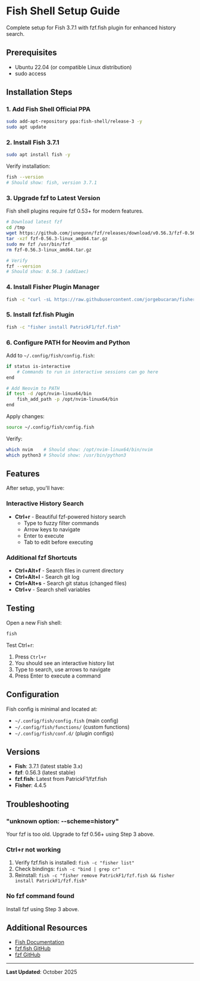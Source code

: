 # Fish Shell Setup Guide

Complete setup for Fish 3.7.1 with fzf.fish plugin for enhanced history search.

## Prerequisites

- Ubuntu 22.04 (or compatible Linux distribution)
- sudo access

## Installation Steps

### 1. Add Fish Shell Official PPA

```bash
sudo add-apt-repository ppa:fish-shell/release-3 -y
sudo apt update
```

### 2. Install Fish 3.7.1

```bash
sudo apt install fish -y
```

Verify installation:
```bash
fish --version
# Should show: fish, version 3.7.1
```

### 3. Upgrade fzf to Latest Version

Fish shell plugins require fzf 0.53+ for modern features.

```bash
# Download latest fzf
cd /tmp
wget https://github.com/junegunn/fzf/releases/download/v0.56.3/fzf-0.56.3-linux_amd64.tar.gz
tar -xzf fzf-0.56.3-linux_amd64.tar.gz
sudo mv fzf /usr/bin/fzf
rm fzf-0.56.3-linux_amd64.tar.gz

# Verify
fzf --version
# Should show: 0.56.3 (add1aec)
```

### 4. Install Fisher Plugin Manager

```bash
fish -c "curl -sL https://raw.githubusercontent.com/jorgebucaran/fisher/main/functions/fisher.fish | source && fisher install jorgebucaran/fisher"
```

### 5. Install fzf.fish Plugin

```bash
fish -c "fisher install PatrickF1/fzf.fish"
```

### 6. Configure PATH for Neovim and Python

Add to `~/.config/fish/config.fish`:

```bash
if status is-interactive
    # Commands to run in interactive sessions can go here
end

# Add Neovim to PATH
if test -d /opt/nvim-linux64/bin
    fish_add_path -p /opt/nvim-linux64/bin
end
```

Apply changes:
```bash
source ~/.config/fish/config.fish
```

Verify:
```bash
which nvim    # Should show: /opt/nvim-linux64/bin/nvim
which python3 # Should show: /usr/bin/python3
```

## Features

After setup, you'll have:

### Interactive History Search
- **Ctrl+r** - Beautiful fzf-powered history search
  - Type to fuzzy filter commands
  - Arrow keys to navigate
  - Enter to execute
  - Tab to edit before executing

### Additional fzf Shortcuts
- **Ctrl+Alt+f** - Search files in current directory
- **Ctrl+Alt+l** - Search git log
- **Ctrl+Alt+s** - Search git status (changed files)
- **Ctrl+v** - Search shell variables

## Testing

Open a new Fish shell:
```bash
fish
```

Test Ctrl+r:
1. Press `Ctrl+r`
2. You should see an interactive history list
3. Type to search, use arrows to navigate
4. Press Enter to execute a command

## Configuration

Fish config is minimal and located at:
- `~/.config/fish/config.fish` (main config)
- `~/.config/fish/functions/` (custom functions)
- `~/.config/fish/conf.d/` (plugin configs)

## Versions

- **Fish**: 3.7.1 (latest stable 3.x)
- **fzf**: 0.56.3 (latest stable)
- **fzf.fish**: Latest from PatrickF1/fzf.fish
- **Fisher**: 4.4.5

## Troubleshooting

### "unknown option: --scheme=history"
Your fzf is too old. Upgrade to fzf 0.56+ using Step 3 above.

### Ctrl+r not working
1. Verify fzf.fish is installed: `fish -c "fisher list"`
2. Check bindings: `fish -c "bind | grep cr"`
3. Reinstall: `fish -c "fisher remove PatrickF1/fzf.fish && fisher install PatrickF1/fzf.fish"`

### No fzf command found
Install fzf using Step 3 above.

## Additional Resources

- [Fish Documentation](https://fishshell.com/docs/current/)
- [fzf.fish GitHub](https://github.com/PatrickF1/fzf.fish)
- [fzf GitHub](https://github.com/junegunn/fzf)

---
**Last Updated**: October 2025
